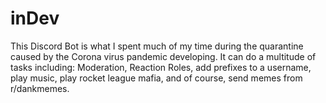 # inDev

This Discord Bot is what I spent much of my time during the quarantine caused by the Corona virus pandemic developing. It can do a multitude of tasks including: Moderation, Reaction Roles, add prefixes to a username, play music, play rocket league mafia, and of course, send memes from r/dankmemes.
